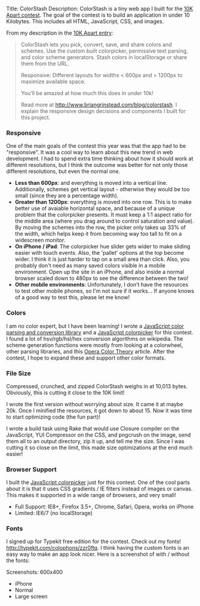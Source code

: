 Title: ColorStash
Description: 
ColorStash is a tiny web app I built for the <a href='http://10k.aneventapart.com/'>10K Apart contest</a>.  The goal of the contest is to build an application in under 10 Kilobytes.  This includes all HTML, JavaScript, CSS, and images.

From my description in the <a href='#'>10K Apart entry</a>:
<blockquote>
ColorStash lets you pick, convert, save, and share colors and schemes.  Use the custom built colorpicker, permissive text parsing, and color scheme generators. Stash colors in localStorage or share them from the URL.

Responsive: Different layouts for widths < 600px and > 1200px to maximize available space. 

You'll be amazed at how much this does in under 10k!

Read more at http://www.briangrinstead.com/blog/colorstash.  I explain the responsive design decisions and components I built for this project.
</blockquote>

<h3>Responsive</h3>
One of the main goals of the contest this year was that the app had to be "responsive".  It was a cool way to learn about this new trend in web development.  I had to spend extra time thinking about how it should work at different resolutions, but I think the outcome was better for not only those different resolutions, but even the normal one.
<ul>
<li><strong>Less than 600px</strong>: and everything is moved into a vertical line.  Additionally, schemes get vertical layout - otherwise they would be too small (since they are a percentage width).</li>
<li><strong>Greater than 1200px</strong>: everything is moved into one row.  This is to make better use of avaiable horizontal space, and because of a unique problem that the colorpicker presents.  It must keep a 1:1 aspect ratio for the middle area (where you drag around to control saturation and value).  By moving the schemes into the row, the picker only takes up 33% of the width, which helps keep it from becoming way too tall to fit on a widescreen monitor.  
<li><strong>On iPhone / iPad</strong>: The colorpicker hue slider gets wider to make sliding easier with touch events.  Also, the 'pallet' options at the top become wider.  I think it is just harder to tap on a small area than click.  Also, you probably don't need as many saved colors visible in a mobile environment.  Open up the site in an iPhone, and also inside a normal browser scaled down to 480px to see the difference between the two!</li>
<li><strong>Other mobile environments</strong>: Unfortunately, I don't have the resources to test other mobile phones, so I'm not sure if it works... If anyone knows of a good way to test this, please let me know!</li>
</ul>

<h3>Colors</h3>
I am no color expert, but I have been learning!  I wrote a <a href='http://github.com/bgrins/tinycolor'>JavaScript color parsing and conversion library</a> and a <a href='http://github.com/bgrins/spectrum'>JavaScript colorpicker</a> for this contest.  I found a lot of hsv/rgb/hsl/hex conversion algorithms on wikipedia.  The scheme generation functions were mostly from looking at a colorwheel, other parsing libraries, and this <a href='http://dev.opera.com/articles/view/8-colour-theory/'>Opera Color Theory</a> article.  After the contest, I hope to expand these and support other color formats. 

<h3>File Size</h3>
Compressed, crunched, and zipped ColorStash weighs in at 10,013 bytes.  Obviously, this is cutting it close to the 10K limit!

I wrote the first version without worrying about size.  It came it at maybe 20k.  Once I minified the resources, it got down to about 15.  Now it was time to start optimizing code (the fun part)!

I wrote a build task using Rake that would use Closure compiler on the JavaScript, YUI Compressor on the CSS, and pngcrush on the image, send them all to an output directory, zip it up, and tell me the size.  Since I was cutting it so close on the limit, this made size optimizations at the end much easier!

<h3>Browser Support</h3>
I built the <a href=''>JavaScript colorpicker</a> just for this contest.  One of the cool parts about it is that it uses CSS gradients / IE filters instead of images or canvas.  This makes it supported in a wide range of browsers, and very small!

<ul>
<li>Full Support: IE8+, Firefox 3.5+, Chrome, Safari, Opera, works on iPhone</li>
<li>Limited:  IE6/7 (no localStorage)</li>
</ul>
  
<h3>Fonts</h3>
I signed up for Typekit free edition for the contest.  Check out my fonts! <a href='http://typekit.com/colophons/zzr0ftq'>http://typekit.com/colophons/zzr0ftq</a>.  I think having the custom fonts is an easy way to make an app look nicer.  Here is a screenshot of with / without the fonts:

Screenshots: 600x400
  * iPhone
  * Normal
  * Large screen
  